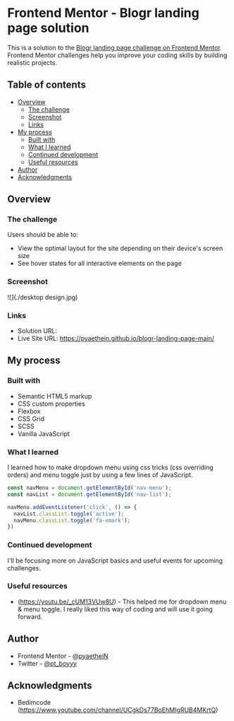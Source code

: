 # Frontend Mentor - Blogr landing page solution

This is a solution to the [Blogr landing page challenge on Frontend Mentor](https://www.frontendmentor.io/challenges/blogr-landing-page-EX2RLAApP). Frontend Mentor challenges help you improve your coding skills by building realistic projects. 

## Table of contents

- [Overview](#overview)
  - [The challenge](#the-challenge)
  - [Screenshot](#screenshot)
  - [Links](#links)
- [My process](#my-process)
  - [Built with](#built-with)
  - [What I learned](#what-i-learned)
  - [Continued development](#continued-development)
  - [Useful resources](#useful-resources)
- [Author](#author)
- [Acknowledgments](#acknowledgments)

## Overview

### The challenge

Users should be able to:

- View the optimal layout for the site depending on their device's screen size
- See hover states for all interactive elements on the page

### Screenshot

![](./desktop design.jpg)

### Links

- Solution URL: 
- Live Site URL: https://pyaethein.github.io/blogr-landing-page-main/

## My process

### Built with

- Semantic HTML5 markup
- CSS custom properties
- Flexbox
- CSS Grid
- SCSS
- Vanilla JavaScript

### What I learned

I learned how to make dropdown menu using css tricks (css overriding orders) and menu toggle just by using a few lines of JavaScript.

```js
const navMenu = document.getElementById('nav-menu');
const navList = document.getElementById('nav-list');

navMenu.addEventListener('click', () => {
  navList.classList.toggle('active');
  navMenu.classList.toggle('fa-xmark');
})
```

### Continued development

I'll be focusing more on JavaScript basics and useful events for upcoming challenges.

### Useful resources

- (https://youtu.be/_cUM13VUw8U) - This helped me for dropdown menu & menu toggle. I really liked this way of coding and will use it going forward.

## Author

- Frontend Mentor - [@pyaetheiN](https://www.frontendmentor.io/profile/pyaetheiN)
- Twitter - [@pt_boyyy](https://www.twitter.com/pt_boyyy)

## Acknowledgments

- Bedimcode (https://www.youtube.com/channel/UCgkDs77BoEhMIgRUB4MKrtQ)
